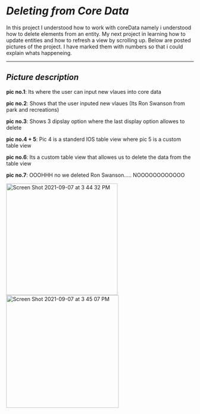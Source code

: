 # *Deleting from Core Data*

In this project I understood how to work with coreData namely i understood how to delete elements from an entity. My next project in learning how to update entities 
and how to refresh a view by scrolling up. Below are posted pictures of the project. I have marked them with numbers so that i could explain whats happeneing.

--------------------------------------------------------------------------------------------------------------------------------------------------------------------

## *Picture description*

**pic no.1**: Its where the user can input new vlaues into core data

**pic no.2**: Shows that the user inputed new vlaues (Its Ron Swanson from park and recreations)

**pic no.3**: Shows 3 dipslay option where the last display option allowes to delete

**pic no.4 + 5**: Pic 4 is a standerd IOS table view where pic 5 is a custom table view

**pic no.6**: Its a custom table view that allowes us to delete the data from the table view

**pic no.7**: OOOHHH no we deleted Ron Swanson..... NOOOOOOOOOOOO


<img width="299" alt="Screen Shot 2021-09-07 at 3 44 32 PM" src="https://user-images.githubusercontent.com/67702241/132356243-6e95d28f-9384-4fab-82ab-9a5b1e92780c.png">    <img width="302" alt="Screen Shot 2021-09-07 at 3 45 07 PM" src="https://user-images.githubusercontent.com/67702241/132356272-2d538d94-9a1d-4cfe-8464-954620f0b685.png">

